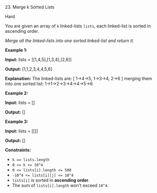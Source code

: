 ﻿23\. Merge k Sorted Lists

Hard

You are given an array of `k` linked-lists `lists`, each linked-list is sorted in ascending order.

_Merge all the linked-lists into one sorted linked-list and return it._

**Example 1:**

**Input:** lists = \[\[1,4,5\],\[1,3,4\],\[2,6\]\]

**Output:** \[1,1,2,3,4,4,5,6\]

**Explanation:** The linked-lists are: \[ 1->4->5, 1->3->4, 2->6 \] merging them into one sorted list: 1->1->2->3->4->4->5->6 

**Example 2:**

**Input:** lists = \[\]

**Output:** \[\] 

**Example 3:**

**Input:** lists = \[\[\]\]

**Output:** \[\] 

**Constraints:**

*   `k == lists.length`
*   `0 <= k <= 10^4`
*   `0 <= lists[i].length <= 500`
*   `-10^4 <= lists[i][j] <= 10^4`
*   `lists[i]` is sorted in **ascending order**.
*   The sum of `lists[i].length` won't exceed `10^4`.